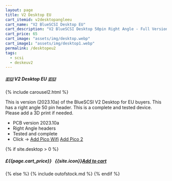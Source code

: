 ```yaml
---
layout: page
title: V2 Desktop EU
cart_itemid: v2desktopangleeu
cart_name: "V2 BlueSCSI Desktop EU"
cart_description: "V2 BlueSCSI Desktop 50pin Right Angle - Full Version"
cart_price: 65
cart_image: "assets/img/desktop.webp"
cart_image1: "assets/img/desktop1.webp"
permalink: /desktopeu2
tags: 
  - scsi
  - deskeuv2
---
```


##### 🇪🇺 V2 Desktop EU 🇪🇺

{% include carousel2.html %}

This is version (2023.10a) of the BlueSCSI V2 Desktop for EU buyers. This has a right angle 50 pin header. This is a complete and tested device. Please add a 3D print if needed.

* PCB version 2023.10a
* Right Angle headers
* Tested and complete
* Click &#8594; [Add Pico Wifi](/picowifi) [Add Pico 2](/pico2)

{% if site.desktop > 0 %}
##### £{{page.cart_price}} &nbsp; {{site.icon}}[Add to cart](/cart#{{page.cart_itemid}})
{% else %}
{% include outofstock.md %}
{% endif %}